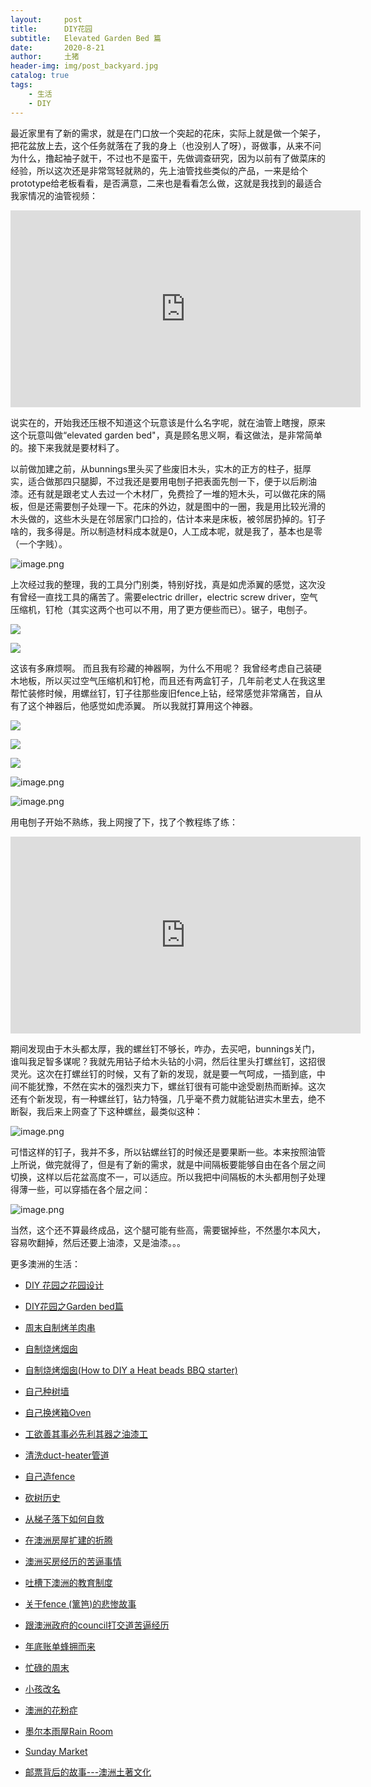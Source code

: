 ```yaml
---
layout:     post
title:      DIY花园
subtitle:   Elevated Garden Bed 篇
date:       2020-8-21
author:     土猪
header-img: img/post_backyard.jpg
catalog: true
tags:
    - 生活
    - DIY
---
```










最近家里有了新的需求，就是在门口放一个突起的花床，实际上就是做一个架子，把花盆放上去，这个任务就落在了我的身上（也没别人了呀），哥做事，从来不问为什么，撸起袖子就干，不过也不是蛮干，先做调查研究，因为以前有了做菜床的经验，所以这次还是非常驾轻就熟的，先上油管找些类似的产品，一来是给个prototype给老板看看，是否满意，二来也是看看怎么做，这就是我找到的最适合我家情况的油管视频：

<iframe width="560" height="315" src="https://www.youtube.com/embed/DMORpDWq-q8" frameborder="0" allow="accelerometer; autoplay; encrypted-media; gyroscope; picture-in-picture" allowfullscreen></iframe>



说实在的，开始我还压根不知道这个玩意该是什么名字呢，就在油管上瞎搜，原来这个玩意叫做“elevated garden bed"，真是顾名思义啊，看这做法，是非常简单的。接下来我就是要材料了。



以前做加建之前，从bunnings里头买了些废旧木头，实木的正方的柱子，挺厚实，适合做那四只腿脚，不过我还是要用电刨子把表面先刨一下，便于以后刷油漆。还有就是跟老丈人去过一个木材厂，免费捡了一堆的短木头，可以做花床的隔板，但是还需要刨子处理一下。花床的外边，就是图中的一圈，我是用比较光滑的木头做的，这些木头是在邻居家门口捡的，估计本来是床板，被邻居扔掉的。钉子啥的，我多得是。所以制造材料成本就是0，人工成本呢，就是我了，基本也是零（一个字贱）。



![image.png](https://images.hive.blog/DQmSQu3aM1vBUbfeAbzNjTq3qJyJhVjGgnJhedtc6eBhXtC/image.png)



上次经过我的整理，我的工具分门别类，特别好找，真是如虎添翼的感觉，这次没有曾经一直找工具的痛苦了。需要electric driller，electric screw driver，空气压缩机，钉枪（其实这两个也可以不用，用了更方便些而已）。锯子，电刨子。



<a target="_blank"  href="https://www.amazon.com/gp/product/B006V6YAPI/ref=as_li_tl?ie=UTF8&camp=1789&creative=9325&creativeASIN=B006V6YAPI&linkCode=as2&tag=holroyd198-20&linkId=ee9f1d0685b5d878df13e26db7094ca3"><img border="0" src="//ws-na.amazon-adsystem.com/widgets/q?_encoding=UTF8&MarketPlace=US&ASIN=B006V6YAPI&ServiceVersion=20070822&ID=AsinImage&WS=1&Format=_SL250_&tag=holroyd198-20" ></a><img src="//ir-na.amazon-adsystem.com/e/ir?t=holroyd198-20&l=am2&o=1&a=B006V6YAPI" width="1" height="1" border="0" alt="" style="border:none !important; margin:0px !important;" />



<a target="_blank"  href="https://www.amazon.com/gp/product/B07D36QNQ5/ref=as_li_tl?ie=UTF8&camp=1789&creative=9325&creativeASIN=B07D36QNQ5&linkCode=as2&tag=holroyd198-20&linkId=e55e498975230144f1cac6a548abe291"><img border="0" src="//ws-na.amazon-adsystem.com/widgets/q?_encoding=UTF8&MarketPlace=US&ASIN=B07D36QNQ5&ServiceVersion=20070822&ID=AsinImage&WS=1&Format=_SL250_&tag=holroyd198-20" ></a><img src="//ir-na.amazon-adsystem.com/e/ir?t=holroyd198-20&l=am2&o=1&a=B07D36QNQ5" width="1" height="1" border="0" alt="" style="border:none !important; margin:0px !important;" />





这该有多麻烦啊。 而且我有珍藏的神器啊，为什么不用呢？ 我曾经考虑自己装硬木地板，所以买过空气压缩机和钉枪，而且还有两盒钉子，几年前老丈人在我这里帮忙装修时候，用螺丝钉，钉子往那些废旧fence上钻，经常感觉非常痛苦，自从有了这个神器后，他感觉如虎添翼。 所以我就打算用这个神器。



<a target="_blank"  href="https://www.amazon.com/gp/product/B07KHHDJGD/ref=as_li_tl?ie=UTF8&camp=1789&creative=9325&creativeASIN=B07KHHDJGD&linkCode=as2&tag=holroyd198-20&linkId=b41d9e41ebb8b5b74fd0eeadb0d64dde"><img border="0" src="//ws-na.amazon-adsystem.com/widgets/q?_encoding=UTF8&MarketPlace=US&ASIN=B07KHHDJGD&ServiceVersion=20070822&ID=AsinImage&WS=1&Format=_SL250_&tag=holroyd198-20" ></a><img src="//ir-na.amazon-adsystem.com/e/ir?t=holroyd198-20&l=am2&o=1&a=B07KHHDJGD" width="1" height="1" border="0" alt="" style="border:none !important; margin:0px !important;" />



<a target="_blank"  href="https://www.amazon.com/gp/product/B0032JTDPO/ref=as_li_tl?ie=UTF8&camp=1789&creative=9325&creativeASIN=B0032JTDPO&linkCode=as2&tag=holroyd198-20&linkId=0ea203ea0499ee71da02f990b1d43e44"><img border="0" src="//ws-na.amazon-adsystem.com/widgets/q?_encoding=UTF8&MarketPlace=US&ASIN=B0032JTDPO&ServiceVersion=20070822&ID=AsinImage&WS=1&Format=_SL250_&tag=holroyd198-20" ></a><img src="//ir-na.amazon-adsystem.com/e/ir?t=holroyd198-20&l=am2&o=1&a=B0032JTDPO" width="1" height="1" border="0" alt="" style="border:none !important; margin:0px !important;" />

<a target="_blank"  href="https://www.amazon.com/gp/product/B000B9RUMG/ref=as_li_tl?ie=UTF8&camp=1789&creative=9325&creativeASIN=B000B9RUMG&linkCode=as2&tag=holroyd198-20&linkId=bd45954f1137f0a00f349dd99a4fc91c"><img border="0" src="//ws-na.amazon-adsystem.com/widgets/q?_encoding=UTF8&MarketPlace=US&ASIN=B000B9RUMG&ServiceVersion=20070822&ID=AsinImage&WS=1&Format=_SL250_&tag=holroyd198-20" ></a><img src="//ir-na.amazon-adsystem.com/e/ir?t=holroyd198-20&l=am2&o=1&a=B000B9RUMG" width="1" height="1" border="0" alt="" style="border:none !important; margin:0px !important;" />



![image.png](https://images.hive.blog/DQmdDHCH2um6dQZWJG3coKP9cj7hnTNKHLfc8ZPJVatgn3E/image.png)

![image.png](https://images.hive.blog/DQmZRGuXSGr7XYJuvknkbw6VkfhKF6Hj9fREVT5satk5pSz/image.png)



用电刨子开始不熟练，我上网搜了下，找了个教程练了练：

<iframe width="560" height="315" src="https://www.youtube.com/embed/s1_edEEzK6A" frameborder="0" allow="accelerometer; autoplay; encrypted-media; gyroscope; picture-in-picture" allowfullscreen></iframe>





期间发现由于木头都太厚，我的螺丝钉不够长，咋办，去买吧，bunnings关门，谁叫我足智多谋呢？我就先用钻子给木头钻的小洞，然后往里头打螺丝钉，这招很灵光。这次在打螺丝钉的时候，又有了新的发现，就是要一气呵成，一插到底，中间不能犹豫，不然在实木的强烈夹力下，螺丝钉很有可能中途受剧热而断掉。这次还有个新发现，有一种螺丝钉，钻力特强，几乎毫不费力就能钻进实木里去，绝不断裂，我后来上网查了下这种螺丝，最类似这种：

![image.png](https://images.hive.blog/DQmcoNxQ1xDYau6qfKFCRuRXJoZmsP5rxHPMnkuq1KYE9jj/image.png)

可惜这样的钉子，我并不多，所以钻螺丝钉的时候还是要果断一些。本来按照油管上所说，做完就得了，但是有了新的需求，就是中间隔板要能够自由在各个层之间切换，这样以后花盆高度不一，可以适应。所以我把中间隔板的木头都用刨子处理得薄一些，可以穿插在各个层之间：



![image.png](https://images.hive.blog/DQmcMh2quojWSyGUhj1DH5o1yAqjpLYMTk7JbLe3PemMM9J/image.png)



当然，这个还不算最终成品，这个腿可能有些高，需要锯掉些，不然墨尔本风大，容易吹翻掉，然后还要上油漆，又是油漆。。。



















更多澳洲的生活：

- [DIY 花园之花园设计](http://livinginau.life/2020/03/30/diy-garden-design/)

- [DIY花园之Garden bed篇](http://livinginau.life/2020/04/17/diy-garden-bed/)

- [周末自制烤羊肉串](http://livinginau.life/2014/03/03/%E5%91%A8%E6%9C%AB%E8%87%AA%E5%88%B6%E7%83%A4%E7%BE%8A%E8%82%89%E4%B8%B2/)

- [自制烧烤烟囱](http://livinginau.life/2014/02/20/%E8%87%AA%E5%88%B6%E7%83%A7%E7%83%A4%E7%83%9F%E5%9B%B1/)

- [自制烧烤烟囱(How to DIY a Heat beads BBQ starter)](https://steemit.com/life/@chenlocus/how-to-diy-a-heat-beads-bbq-starter)

- [自己种树墙](http://livinginau.life/2020/03/10/%E8%87%AA%E5%B7%B1%E7%A7%8D%E6%A0%91%E5%A2%99/)

- [自己换烤箱Oven](http://livinginau.life/2020/02/12/%E8%87%AA%E5%B7%B1%E6%8D%A2oven/)

- [工欲善其事必先利其器之油漆工](http://livinginau.life/2020/04/13/%E5%B7%A5%E6%AC%B2%E5%96%84%E5%85%B6%E4%BA%8B%E5%BF%85%E5%85%88%E5%88%A9%E5%85%B6%E5%99%A8%E4%B9%8B%E6%B2%B9%E6%BC%86%E5%B7%A5/)

- [清洗duct-heater管道](http://livinginau.life/2020/04/08/%E8%87%AA%E5%B7%B1%E5%8A%A8%E6%89%8B%E6%B8%85%E6%B4%97duct-heater%E7%AE%A1%E9%81%93/)

- [自己造fence](http://livinginau.life/2020/01/06/%E7%BB%88%E4%BA%8E%E9%80%A0%E5%A5%BD%E4%BA%86fence/)

- [砍树历史](http://livinginau.life/2019/12/29/%E7%A0%8D%E6%A0%91%E5%8E%86%E5%8F%B2/)

- [从梯子落下如何自救](http://livinginau.life/2020/03/21/%E4%BB%8E%E6%A2%AF%E5%AD%90%E8%90%BD%E4%B8%8B%E5%A6%82%E4%BD%95%E8%87%AA%E6%95%91/)

- [在澳洲房屋扩建的折腾](http://livinginau.life/2020/03/26/%E5%9C%A8%E6%BE%B3%E6%B4%B2%E6%88%BF%E5%B1%8B%E6%89%A9%E5%BB%BA%E7%9A%84%E6%8A%98%E8%85%BE/)

- 
  [澳洲买房经历的苦逼事情](http://livinginau.life/2019/12/18/%E6%BE%B3%E6%B4%B2%E4%B9%B0%E6%88%BF%E7%BB%8F%E5%8E%86%E7%9A%84%E8%8B%A6%E9%80%BC%E4%BA%8B%E6%83%85/)

- 
  [吐槽下澳洲的教育制度](http://livinginau.life/2019/12/13/%E5%90%90%E6%A7%BD%E6%BE%B3%E6%B4%B2%E6%95%99%E8%82%B2%E5%88%B6%E5%BA%A6/)

- [关于fence (篱笆)的悲惨故事](http://livinginau.life/2019/12/01/%E5%85%B3%E4%BA%8Efence%E7%9A%84%E6%82%B2%E6%83%A8%E6%95%85%E4%BA%8B/)

- [跟澳洲政府的council打交道苦逼经历](http://livinginau.life/2019/11/29/%E8%B7%9F%E6%BE%B3%E6%B4%B2%E6%94%BF%E5%BA%9C%E7%9A%84council%E6%89%93%E4%BA%A4%E9%81%93%E8%8B%A6%E9%80%BC%E7%BB%8F%E5%8E%86/)

- [年底账单蜂拥而来](http://livinginau.life/2019/11/29/%E8%B4%A6%E5%8D%95%E8%9C%82%E6%8B%A5%E8%80%8C%E6%9D%A5/)

- [忙碌的周末](http://livinginau.life/2019/11/12/%E5%BF%99%E7%A2%8C%E7%9A%84%E5%91%A8%E6%9C%AB/)

- [小孩改名](http://livinginau.life/2019/11/10/%E5%B0%8F%E5%AD%A9%E6%94%B9%E5%90%8D/)

- [澳洲的花粉症](http://livinginau.life/2018/08/10/%E6%BE%B3%E6%B4%B2%E7%9A%84%E8%8A%B1%E7%B2%89%E7%97%87/)

- [墨尔本雨屋Rain Room](http://livinginau.life/2020/01/13/rain-room/)

- [Sunday Market](http://livinginau.life/2020/01/12/Sunday-Market/)

- [邮票背后的故事---澳洲土著文化](http://livinginau.life/2018/07/10/%E9%82%AE%E7%A5%A8%E8%83%8C%E5%90%8E%E7%9A%84%E6%95%85%E4%BA%8B/)





